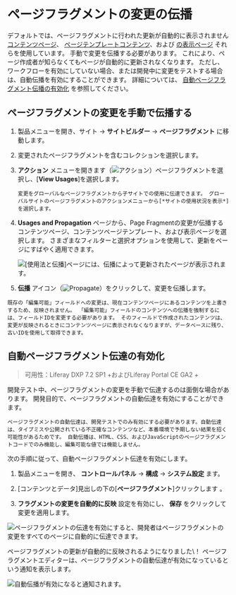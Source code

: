 # ページフラグメントの変更の伝播

デフォルトでは、ページフラグメントに行われた更新が自動的に表示されません [コンテンツページ](../../creating-pages/content-pages-overview.md)、 [ページテンプレートコンテンツ](../../creating-pages/adding-pages/creating-a-page-template.md)、および [の表示ページ](../using-display-page-templates/creating-and-managing-display-page-templates.md) それらを使用しています。 手動で変更を伝播する必要があります。 これにより、ページ作成者が知らなくてもページが自動的に更新されなくなります。 ただし、ワークフローを有効にしていない場合、または開発中に変更をテストする場合は、自動伝播を有効にすることができます。 詳細については、 [自動ページフラグメント伝播の有効化](#enabling-automatic-page-fragment-propagation) を参照してください。

## ページフラグメントの変更を手動で伝播する

1.  製品メニューを開き、サイト → **サイトビルダー** → **ページフラグメント** に移動します。

2.  変更されたページフラグメントを含むコレクションを選択します。

3. **アクション** メニューを開きます（![アクション](../../../images/icon-actions.png)）ページフラグメントを選択し、[**View Usages**]を選択します。

    ```{note}
    変更をグローバルなページフラグメントから子サイトでの使用に伝達できます。 グローバルサイトのページフラグメントのアクションメニューから[*サイトの使用状況を表示*]を選択します。
    ```

4. **Usages and Propagation** ページから、Page Fragmentの変更が伝播するコンテンツページ、コンテンツページテンプレート、および表示ページを選択します。 さまざまなフィルターと選択オプションを使用して、更新をページにすばやく適用できます。

    ![ [使用法と伝播]ページには、伝播によって更新されたページが表示されます。](./propagating-fragment-changes/images/01.png)

5. **伝播** アイコン（![Propagate](../../../images/icon-propagate.png)）をクリックして、変更を伝播します。

<!-- end list -->

```{note}
既存の「編集可能」フィールドへの変更は、現在コンテンツページにあるコンテンツを上書きするため、反映されません。 「編集可能」フィールドのコンテンツへの伝播を強制するには、フィールドIDを変更する必要があります。 そのフィールドで作成されたコンテンツは、変更が反映されるときにコンテンツページに表示されなくなりますが、データベースに残り、古いIDを使用して取得できます。
```

## 自動ページフラグメント伝達の有効化

> 可用性：Liferay DXP 7.2 SP1 +およびLiferay Portal CE GA2 +

開発テスト中、ページフラグメントの変更を手動で伝達するのは面倒な場合があります。 開発目的で、ページフラグメントの自動伝達を有効にすることができます。

```{warning}
ページフラグメントの自動伝達は、開発テストでのみ有効にする必要があります。自動伝達は、タイプミスや公開されている不正確なコンテンツなど、本番環境で予期しない結果を招く可能性があるためです。 自動伝播は、HTML、CSS、およびJavaScriptのページフラグメントコードでのみ機能し、編集可能な値では機能しません。
```

次の手順に従って、自動ページフラグメント伝達を有効にします。

1.  製品メニューを開き、 **コントロールパネル** → **構成** → **システム設定** ます。

2.  [コンテンツとデータ]見出しの下の[**ページフラグメント**]クリックします 。

3. **フラグメントの変更を自動的に反映** 設定を有効にし、 **保存** をクリックして変更を適用します。

![ページフラグメントの伝達を有効にすると、開発者はページフラグメントの変更をすべてのページに自動的に伝達できます。](./propagating-fragment-changes/images/02.png)

ページフラグメントの更新が自動的に反映されるようになりました\！ ページフラグメントエディターは、ページフラグメントの自動伝達が有効になっているという通知を表示します。

![自動伝播が有効になると通知されます。](./propagating-fragment-changes/images/03.png)
